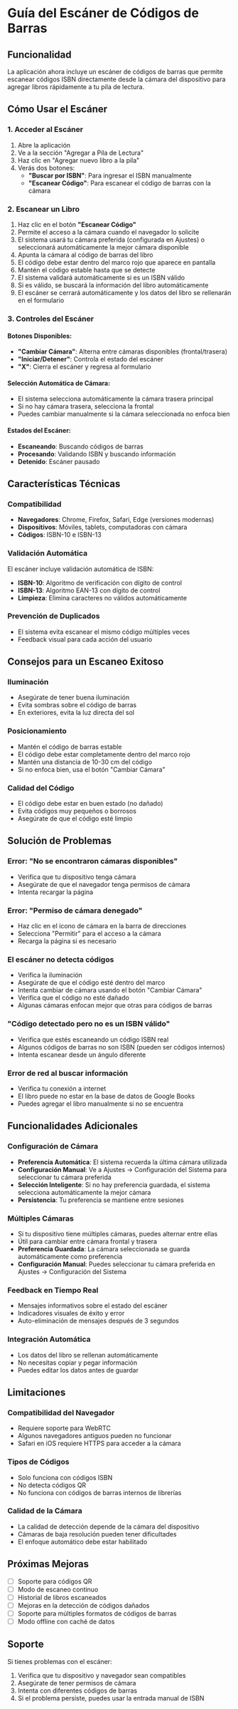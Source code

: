 # Guía del Escáner de Códigos de Barras

## Funcionalidad

La aplicación ahora incluye un escáner de códigos de barras que permite escanear códigos ISBN directamente desde la cámara del dispositivo para agregar libros rápidamente a tu pila de lectura.

## Cómo Usar el Escáner

### 1. Acceder al Escáner
1. Abre la aplicación
2. Ve a la sección "Agregar a Pila de Lectura"
3. Haz clic en "Agregar nuevo libro a la pila"
4. Verás dos botones:
   - **"Buscar por ISBN"**: Para ingresar el ISBN manualmente
   - **"Escanear Código"**: Para escanear el código de barras con la cámara

### 2. Escanear un Libro
1. Haz clic en el botón **"Escanear Código"**
2. Permite el acceso a la cámara cuando el navegador lo solicite
3. El sistema usará tu cámara preferida (configurada en Ajustes) o seleccionará automáticamente la mejor cámara disponible
4. Apunta la cámara al código de barras del libro
5. El código debe estar dentro del marco rojo que aparece en pantalla
6. Mantén el código estable hasta que se detecte
7. El sistema validará automáticamente si es un ISBN válido
8. Si es válido, se buscará la información del libro automáticamente
9. El escáner se cerrará automáticamente y los datos del libro se rellenarán en el formulario

### 3. Controles del Escáner

#### Botones Disponibles:
- **"Cambiar Cámara"**: Alterna entre cámaras disponibles (frontal/trasera)
- **"Iniciar/Detener"**: Controla el estado del escáner
- **"X"**: Cierra el escáner y regresa al formulario

#### Selección Automática de Cámara:
- El sistema selecciona automáticamente la cámara trasera principal
- Si no hay cámara trasera, selecciona la frontal
- Puedes cambiar manualmente si la cámara seleccionada no enfoca bien

#### Estados del Escáner:
- **Escaneando**: Buscando códigos de barras
- **Procesando**: Validando ISBN y buscando información
- **Detenido**: Escáner pausado

## Características Técnicas

### Compatibilidad
- **Navegadores**: Chrome, Firefox, Safari, Edge (versiones modernas)
- **Dispositivos**: Móviles, tablets, computadoras con cámara
- **Códigos**: ISBN-10 e ISBN-13

### Validación Automática
El escáner incluye validación automática de ISBN:
- **ISBN-10**: Algoritmo de verificación con dígito de control
- **ISBN-13**: Algoritmo EAN-13 con dígito de control
- **Limpieza**: Elimina caracteres no válidos automáticamente

### Prevención de Duplicados
- El sistema evita escanear el mismo código múltiples veces
- Feedback visual para cada acción del usuario

## Consejos para un Escaneo Exitoso

### Iluminación
- Asegúrate de tener buena iluminación
- Evita sombras sobre el código de barras
- En exteriores, evita la luz directa del sol

### Posicionamiento
- Mantén el código de barras estable
- El código debe estar completamente dentro del marco rojo
- Mantén una distancia de 10-30 cm del código
- Si no enfoca bien, usa el botón "Cambiar Cámara"

### Calidad del Código
- El código debe estar en buen estado (no dañado)
- Evita códigos muy pequeños o borrosos
- Asegúrate de que el código esté limpio

## Solución de Problemas

### Error: "No se encontraron cámaras disponibles"
- Verifica que tu dispositivo tenga cámara
- Asegúrate de que el navegador tenga permisos de cámara
- Intenta recargar la página

### Error: "Permiso de cámara denegado"
- Haz clic en el ícono de cámara en la barra de direcciones
- Selecciona "Permitir" para el acceso a la cámara
- Recarga la página si es necesario

### El escáner no detecta códigos
- Verifica la iluminación
- Asegúrate de que el código esté dentro del marco
- Intenta cambiar de cámara usando el botón "Cambiar Cámara"
- Verifica que el código no esté dañado
- Algunas cámaras enfocan mejor que otras para códigos de barras

### "Código detectado pero no es un ISBN válido"
- Verifica que estés escaneando un código ISBN real
- Algunos códigos de barras no son ISBN (pueden ser códigos internos)
- Intenta escanear desde un ángulo diferente

### Error de red al buscar información
- Verifica tu conexión a internet
- El libro puede no estar en la base de datos de Google Books
- Puedes agregar el libro manualmente si no se encuentra

## Funcionalidades Adicionales

### Configuración de Cámara
- **Preferencia Automática**: El sistema recuerda la última cámara utilizada
- **Configuración Manual**: Ve a Ajustes → Configuración del Sistema para seleccionar tu cámara preferida
- **Selección Inteligente**: Si no hay preferencia guardada, el sistema selecciona automáticamente la mejor cámara
- **Persistencia**: Tu preferencia se mantiene entre sesiones

### Múltiples Cámaras
- Si tu dispositivo tiene múltiples cámaras, puedes alternar entre ellas
- Útil para cambiar entre cámara frontal y trasera
- **Preferencia Guardada**: La cámara seleccionada se guarda automáticamente como preferencia
- **Configuración Manual**: Puedes seleccionar tu cámara preferida en Ajustes → Configuración del Sistema

### Feedback en Tiempo Real
- Mensajes informativos sobre el estado del escáner
- Indicadores visuales de éxito y error
- Auto-eliminación de mensajes después de 3 segundos

### Integración Automática
- Los datos del libro se rellenan automáticamente
- No necesitas copiar y pegar información
- Puedes editar los datos antes de guardar

## Limitaciones

### Compatibilidad del Navegador
- Requiere soporte para WebRTC
- Algunos navegadores antiguos pueden no funcionar
- Safari en iOS requiere HTTPS para acceder a la cámara

### Tipos de Códigos
- Solo funciona con códigos ISBN
- No detecta códigos QR
- No funciona con códigos de barras internos de librerías

### Calidad de la Cámara
- La calidad de detección depende de la cámara del dispositivo
- Cámaras de baja resolución pueden tener dificultades
- El enfoque automático debe estar habilitado

## Próximas Mejoras

- [ ] Soporte para códigos QR
- [ ] Modo de escaneo continuo
- [ ] Historial de libros escaneados
- [ ] Mejoras en la detección de códigos dañados
- [ ] Soporte para múltiples formatos de códigos de barras
- [ ] Modo offline con caché de datos

## Soporte

Si tienes problemas con el escáner:
1. Verifica que tu dispositivo y navegador sean compatibles
2. Asegúrate de tener permisos de cámara
3. Intenta con diferentes códigos de barras
4. Si el problema persiste, puedes usar la entrada manual de ISBN